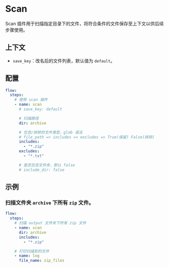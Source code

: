 # Scan

Scan 插件用于扫描指定目录下的文件，将符合条件的文件保存至上下文以供后续步骤使用。

## 上下文

- `save_key`：改名后的文件列表，默认值为 `default`。

## 配置

```yaml
flow:
  steps:
    # 使用 scan 插件
    - name: scan
      # save_key: default

      # 扫描路径
      dir: archive

      # 包含/排除的文件类型，glob 语法
      # file_path => includes => excludes => True(保留) False(排除)
      includes:
        - "*.zip"
      excludes:
        - "*.txt"

      # 是否包含文件夹，默认 false
      # include_dir: false
```

## 示例

### 扫描文件夹 `archive` 下所有 `zip` 文件。

```yaml
flow:
  steps:
    # 扫描 output 文件夹下所有 zip 文件
    - name: scan
      dir: archive
      includes:
        - "*.zip"

    # 打印扫描到的文件
    - name: log
      file_name: zip_files
```
